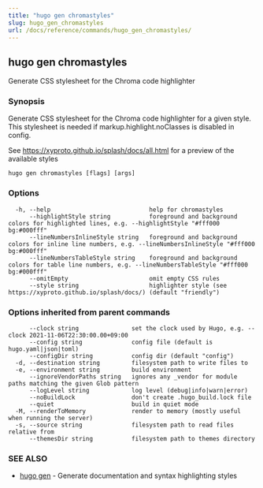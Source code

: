 ```yaml
---
title: "hugo gen chromastyles"
slug: hugo_gen_chromastyles
url: /docs/reference/commands/hugo_gen_chromastyles/
---
```

## hugo gen chromastyles

Generate CSS stylesheet for the Chroma code highlighter

### Synopsis

Generate CSS stylesheet for the Chroma code highlighter for a given style. This stylesheet is needed if markup.highlight.noClasses is disabled in config.

See https://xyproto.github.io/splash/docs/all.html for a preview of the available styles

```
hugo gen chromastyles [flags] [args]
```

### Options

```
  -h, --help                            help for chromastyles
      --highlightStyle string           foreground and background colors for highlighted lines, e.g. --highlightStyle "#fff000 bg:#000fff"
      --lineNumbersInlineStyle string   foreground and background colors for inline line numbers, e.g. --lineNumbersInlineStyle "#fff000 bg:#000fff"
      --lineNumbersTableStyle string    foreground and background colors for table line numbers, e.g. --lineNumbersTableStyle "#fff000 bg:#000fff"
      --omitEmpty                       omit empty CSS rules
      --style string                    highlighter style (see https://xyproto.github.io/splash/docs/) (default "friendly")
```

### Options inherited from parent commands

```
      --clock string               set the clock used by Hugo, e.g. --clock 2021-11-06T22:30:00.00+09:00
      --config string              config file (default is hugo.yaml|json|toml)
      --configDir string           config dir (default "config")
  -d, --destination string         filesystem path to write files to
  -e, --environment string         build environment
      --ignoreVendorPaths string   ignores any _vendor for module paths matching the given Glob pattern
      --logLevel string            log level (debug|info|warn|error)
      --noBuildLock                don't create .hugo_build.lock file
      --quiet                      build in quiet mode
  -M, --renderToMemory             render to memory (mostly useful when running the server)
  -s, --source string              filesystem path to read files relative from
      --themesDir string           filesystem path to themes directory
```

### SEE ALSO

* [hugo gen](/docs/reference/commands/hugo_gen/)	 - Generate documentation and syntax highlighting styles


